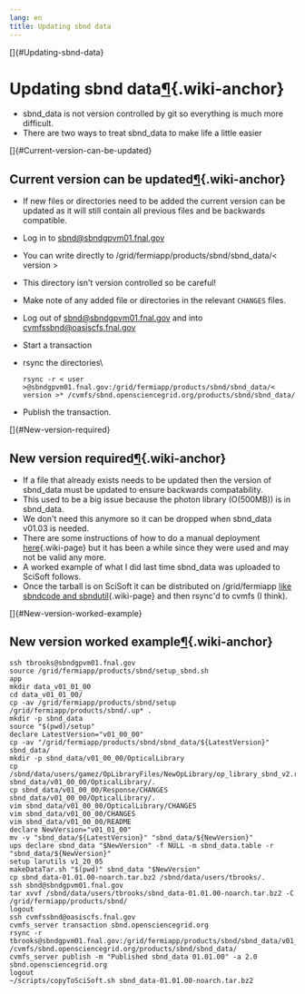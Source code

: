 ```yaml
---
lang: en
title: Updating sbnd data
---
```


[]{#Updating-sbnd-data}

Updating sbnd data[¶](#Updating-sbnd-data){.wiki-anchor}
========================================================

-   sbnd\_data is not version controlled by git so everything is much
    more difficult.
-   There are two ways to treat sbnd\_data to make life a little easier

[]{#Current-version-can-be-updated}

Current version can be updated[¶](#Current-version-can-be-updated){.wiki-anchor}
--------------------------------------------------------------------------------

-   If new files or directories need to be added the current version can
    be updated as it will still contain all previous files and be
    backwards compatible.

-   Log in to <sbnd@sbndgpvm01.fnal.gov>

-   You can write directly to /grid/fermiapp/products/sbnd/sbnd\_data/\<
    version \>

-   This directory isn\'t version controlled so be careful!

-   Make note of any added file or directories in the relevant `CHANGES`
    files.

-   Log out of <sbnd@sbndgpvm01.fnal.gov> and into
    <cvmfssbnd@oasiscfs.fnal.gov>

-   Start a transaction

-   rsync the directories\

        rsync -r < user >@sbndgpvm01.fnal.gov:/grid/fermiapp/products/sbnd/sbnd_data/< version >* /cvmfs/sbnd.opensciencegrid.org/products/sbnd/sbnd_data/

-   Publish the transaction.

[]{#New-version-required}

New version required[¶](#New-version-required){.wiki-anchor}
------------------------------------------------------------

-   If a file that already exists needs to be updated then the version
    of sbnd\_data must be updated to ensure backwards compatability.
-   This used to be a big issue because the photon library (O(500MB)) is
    in sbnd\_data.
-   We don\'t need this anymore so it can be dropped when sbnd\_data
    v01.03 is needed.
-   There are some instructions of how to do a manual deployment
    [here](Write_files_to_SciSoft.html){.wiki-page} but it has been a
    while since they were used and may not be valid any more.
-   A worked example of what I did last time sbnd\_data was uploaded to
    SciSoft follows.
-   Once the tarball is on SciSoft it can be distributed on
    /grid/fermiapp [like sbndcode and
    sbndutil](Deploying_a_release_on_fermigrid.html){.wiki-page} and
    then rsync\'d to cvmfs (I think).

[]{#New-version-worked-example}

New version worked example[¶](#New-version-worked-example){.wiki-anchor}
------------------------------------------------------------------------

    ssh tbrooks@sbndgpvm01.fnal.gov
    source /grid/fermiapp/products/sbnd/setup_sbnd.sh
    app
    mkdir data_v01_01_00
    cd data_v01_01_00/
    cp -av /grid/fermiapp/products/sbnd/setup /grid/fermiapp/products/sbnd/.up* .
    mkdir -p sbnd_data
    source "$(pwd)/setup" 
    declare LatestVersion="v01_00_00" 
    cp -av "/grid/fermiapp/products/sbnd/sbnd_data/${LatestVersion}" sbnd_data/
    mkdir -p sbnd_data/v01_00_00/OpticalLibrary
    cp /sbnd/data/users/gamez/OpLibraryFiles/NewOpLibrary/op_library_sbnd_v2.root sbnd_data/v01_00_00/OpticalLibrary/.
    cp sbnd_data/v01_00_00/Response/CHANGES sbnd_data/v01_00_00/OpticalLibrary/.
    vim sbnd_data/v01_00_00/OpticalLibrary/CHANGES
    vim sbnd_data/v01_00_00/CHANGES
    vim sbnd_data/v01_00_00/README
    declare NewVersion="v01_01_00" 
    mv -v "sbnd_data/${LatestVersion}" "sbnd_data/${NewVersion}" 
    ups declare sbnd_data "$NewVersion" -f NULL -m sbnd_data.table -r "sbnd_data/${NewVersion}" 
    setup larutils v1_20_05
    makeDataTar.sh "$(pwd)" sbnd_data "$NewVersion" 
    cp sbnd_data-01.01.00-noarch.tar.bz2 /sbnd/data/users/tbrooks/.
    ssh sbnd@sbndgpvm01.fnal.gov
    tar xvvf /sbnd/data/users/tbrooks/sbnd_data-01.01.00-noarch.tar.bz2 -C /grid/fermiapp/products/sbnd/
    logout
    ssh cvmfssbnd@oasiscfs.fnal.gov
    cvmfs_server transaction sbnd.opensciencegrid.org
    rsync -r tbrooks@sbndgpvm01.fnal.gov:/grid/fermiapp/products/sbnd/sbnd_data/v01_01_00* /cvmfs/sbnd.opensciencegrid.org/products/sbnd/sbnd_data/
    cvmfs_server publish -m "Published sbnd_data 01.01.00" -a 2.0 sbnd.opensciencegrid.org
    logout
    ~/scripts/copyToSciSoft.sh sbnd_data-01.01.00-noarch.tar.bz2
